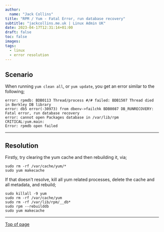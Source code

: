 ```yaml
---
author:
  name: "Jack Collins"
title: "RPM / Yum - Fatal Error, run database recovery"
subtitle: "jackcollins.me.uk | Linux Admin UK"
date: 2023-04-17T12:31:14+01:00
draft: false
toc: false
images:
tags:
  - linux
  - error resolution
---
```


## Scenario

When running ```yum clean all```, or ```yum update```, you get an error similar to the following;

```
error: rpmdb: BDB0113 Thread/process #/# failed: BDB1507 Thread died in Berkley DB library
error: db5 error(-30973) from dbenv->failchk BDB0087 DB_RUNRECOVERY: Fatal error, run database recovery
error: cannot open Packages database in /var/lib/rpm
CRITICAL:yum.main:
Error: rpmdb open failed
```
---

## Resolution

Firstly, try clearing the yum cache and then rebuilding it, via;

```
sudo rm -rf /var/cache/yum/*
sudo yum makecache
```

If that doesn't resolve, kill all yum related processes, delete the cache and all metadata, and rebuild;
```
sudo killall -9 yum
sudo rm -rf /var/cache/yum
sudo rm -rf /var/lib/rpm/__db*
sudo rpm --rebuilddb
sudo yum makecache
```

---

[Top of page](#top)